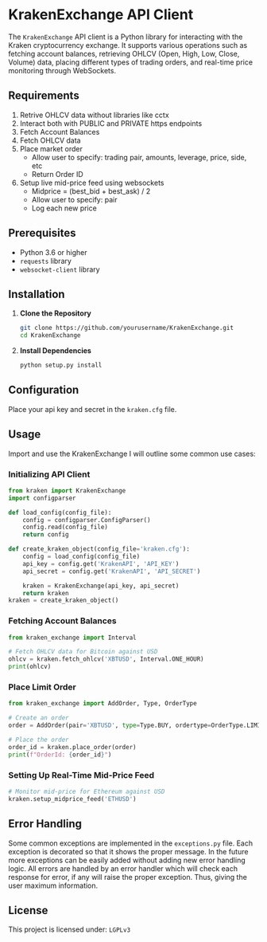 # KrakenExchange API Client

The `KrakenExchange` API client is a Python library for interacting with the Kraken cryptocurrency exchange. It supports various operations such as fetching account balances, retrieving OHLCV (Open, High, Low, Close, Volume) data, placing different types of trading orders, and real-time price monitoring through WebSockets.

## Requirements

1. Retrive OHLCV data without libraries like cctx
2. Interact both with PUBLIC and PRIVATE https endpoints
3. Fetch Account Balances
4. Fetch OHLCV data
5. Place market order
    - Allow user to specify: trading pair, amounts, leverage, price, side, etc
    - Return Order ID
6. Setup live mid-price feed using websockets
    - Midprice = (best_bid + best_ask) / 2
    - Allow user to specify: pair
    - Log each new price

## Prerequisites

- Python 3.6 or higher
- `requests` library
- `websocket-client` library

## Installation

1. **Clone the Repository**
    ```bash
    git clone https://github.com/yourusername/KrakenExchange.git
    cd KrakenExchange
    ```

2. **Install Dependencies**
    ```bash
    python setup.py install
    ```

## Configuration
Place your api key and secret in the `kraken.cfg` file.

## Usage
Import and use the KrakenExchange I will outline some common use cases:

### Initializing API Client
```python
from kraken import KrakenExchange
import configparser

def load_config(config_file):
    config = configparser.ConfigParser()
    config.read(config_file)
    return config

def create_kraken_object(config_file='kraken.cfg'):
    config = load_config(config_file)
    api_key = config.get('KrakenAPI', 'API_KEY')
    api_secret = config.get('KrakenAPI', 'API_SECRET')

    kraken = KrakenExchange(api_key, api_secret)
    return kraken
kraken = create_kraken_object()
```

### Fetching Account Balances

```python
from kraken_exchange import Interval

# Fetch OHLCV data for Bitcoin against USD
ohlcv = kraken.fetch_ohlcv('XBTUSD', Interval.ONE_HOUR)
print(ohlcv)
```

### Place Limit Order
```python
from kraken_exchange import AddOrder, Type, OrderType

# Create an order
order = AddOrder(pair='XBTUSD', type=Type.BUY, ordertype=OrderType.LIMIT, volume='0.5', price='30000')

# Place the order
order_id = kraken.place_order(order)
print(f"OrderId: {order_id}")
```

### Setting Up Real-Time Mid-Price Feed
```python
# Monitor mid-price for Ethereum against USD
kraken.setup_midprice_feed('ETHUSD')
```

## Error Handling
Some common exceptions are implemented in the `exceptions.py` file. Each exception is decorated so that it shows the proper message.
In the future more exceptions can be easily added without adding new error handling logic. All errors are handled by an error handler which
will check each response for error, if any will raise the proper exception. Thus, giving the user maximum information.

## License
This project is licensed under: `LGPLv3`


